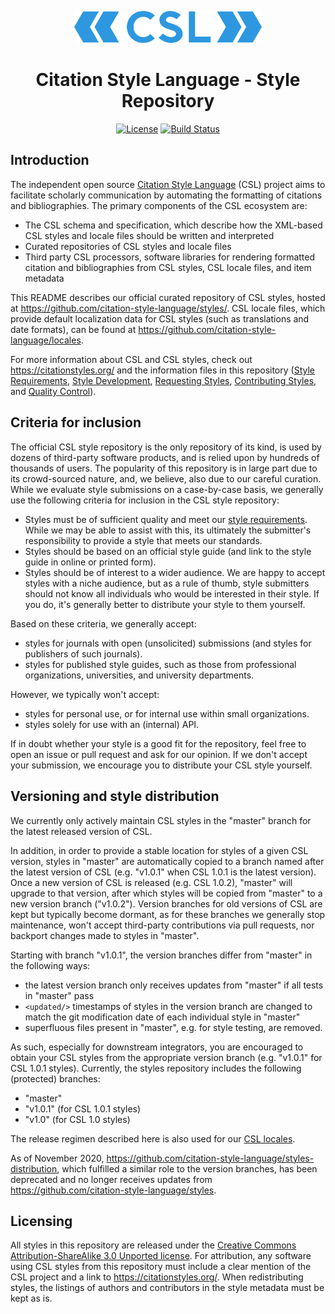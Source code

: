 <p align="center"><a href="https://citationstyles.org/" target="_blank"><img width="300" src="https://raw.githubusercontent.com/citation-style-language/logo/master/assets/rgb/%C2%ABCSL%C2%BB.svg" alt="CSL logo"></a></p>

<h1 align="center">Citation Style Language - Style Repository</h1>

<p align="center">
  <a href="https://github.com/citation-style-language/styles#licensing"><img src="https://img.shields.io/badge/license-CC%20BY%20SA%203.0-blue.svg" alt="License"></a>
  <a href="https://github.com/citation-style-language/styles/actions"><img src="https://github.com/citation-style-language/styles/workflows/Merge%20to%20release/badge.svg?event=push" alt="Build Status"></a>
</p>

Introduction
------------

The independent open source [Citation Style Language](https://citationstyles.org/) (CSL) project aims to facilitate scholarly communication by automating the formatting of citations and bibliographies.
The primary components of the CSL ecosystem are:

* The CSL schema and specification, which describe how the XML-based CSL styles and locale files should be written and interpreted
* Curated repositories of CSL styles and locale files
* Third party CSL processors, software libraries for rendering formatted citation and bibliographies from CSL styles, CSL locale files, and item metadata

This README describes our official curated repository of CSL styles, hosted at https://github.com/citation-style-language/styles/.
CSL locale files, which provide default localization data for CSL styles (such as translations and date formats), can be found at https://github.com/citation-style-language/locales.

For more information about CSL and CSL styles, check out https://citationstyles.org/ and the information files in this repository ([Style Requirements](https://github.com/citation-style-language/styles/blob/master/STYLE_REQUIREMENTS.md), [Style Development](https://github.com/citation-style-language/styles/blob/master/STYLE_DEVELOPMENT.md), [Requesting Styles](https://github.com/citation-style-language/styles/blob/master/REQUESTING.md), [Contributing Styles](https://github.com/citation-style-language/styles/blob/master/CONTRIBUTING.md), and [Quality Control](https://github.com/citation-style-language/styles/blob/master/QUALITY_CONTROL.md)).

Criteria for inclusion
----------------------

The official CSL style repository is the only repository of its kind, is used by dozens of third-party software products, and is relied upon by hundreds of thousands of users.
The popularity of this repository is in large part due to its crowd-sourced nature, and, we believe, also due to our careful curation.
While we evaluate style submissions on a case-by-case basis, we generally use the following criteria for inclusion in the CSL style repository:

* Styles must be of sufficient quality and meet our [style requirements](https://github.com/citation-style-language/styles/blob/master/STYLE_REQUIREMENTS.md).
  While we may be able to assist with this, its ultimately the submitter's responsibility to provide a style that meets our standards.
* Styles should be based on an official style guide (and link to the style guide in online or printed form).
* Styles should be of interest to a wider audience.
  We are happy to accept styles with a niche audience, but as a rule of thumb, style submitters should not know all individuals who would be interested in their style.
  If you do, it's generally better to distribute your style to them yourself.

Based on these criteria, we generally accept:

* styles for journals with open (unsolicited) submissions (and styles for publishers of such journals).
* styles for published style guides, such as those from professional organizations, universities, and university departments.

However, we typically won't accept:

* styles for personal use, or for internal use within small organizations.
* styles solely for use with an (internal) API.

If in doubt whether your style is a good fit for the repository, feel free to open an issue or pull request and ask for our opinion.
If we don't accept your submission, we encourage you to distribute your CSL style yourself.

Versioning and style distribution
---------------------------------

We currently only actively maintain CSL styles in the "master" branch for the latest released version of CSL.

In addition, in order to provide a stable location for styles of a given CSL version, styles in "master" are automatically copied to a branch named after the latest version of CSL (e.g. "v1.0.1" when CSL 1.0.1 is the latest version).
Once a new version of CSL is released (e.g. CSL 1.0.2), "master" will upgrade to that version, after which styles will be copied from "master" to a new version branch ("v1.0.2").
Version branches for old versions of CSL are kept but typically become dormant, as for these branches we generally stop maintenance, won't accept third-party contributions via pull requests, nor backport changes made to styles in "master".

Starting with branch "v1.0.1", the version branches differ from "master" in the following ways:

* the latest version branch only receives updates from "master" if all tests in "master" pass
* `<updated/>` timestamps of styles in the version branch are changed to match the git modification date of each individual style in "master"
* superfluous files present in "master", e.g. for style testing, are removed.

As such, especially for downstream integrators, you are encouraged to obtain your CSL styles from the appropriate version branch (e.g. "v1.0.1" for CSL 1.0.1 styles).
Currently, the styles repository includes the following (protected) branches:

* "master"
* "v1.0.1" (for CSL 1.0.1 styles)
* "v1.0" (for CSL 1.0 styles)

The release regimen described here is also used for our [CSL locales](https://github.com/citation-style-language/locales).

As of November 2020, https://github.com/citation-style-language/styles-distribution, which fulfilled a similar role to the version branches, has been deprecated and no longer receives updates from https://github.com/citation-style-language/styles.

Licensing
---------

All styles in this repository are released under the [Creative Commons Attribution-ShareAlike 3.0 Unported license](https://creativecommons.org/licenses/by-sa/3.0/).
For attribution, any software using CSL styles from this repository must include a clear mention of the CSL project and a link to https://citationstyles.org/.
When redistributing styles, the listings of authors and contributors in the style metadata must be kept as is.
